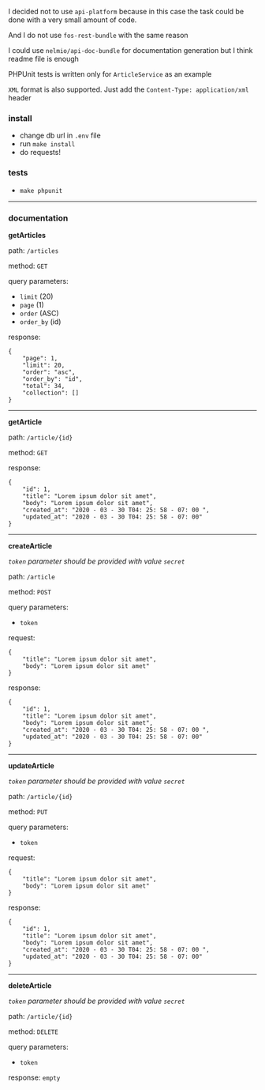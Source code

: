 I decided not to use `api-platform` because in this case the task could be done with a very small amount of code.

And I do not use `fos-rest-bundle` with the same reason

I could use `nelmio/api-doc-bundle` for documentation generation but I think readme file is enough

PHPUnit tests is written only for `ArticleService` as an example

`XML` format is also supported. Just add the `Content-Type: application/xml` header

### install
- change db url in `.env` file
- run `make install`
- do requests!

### tests
- `make phpunit`
---
### documentation

**getArticles**

path: `/articles`

method: `GET`

query parameters: 
- `limit` (20)
- `page` (1)
- `order` (ASC)
- `order_by` (id)

response:
````
{
	"page": 1,
	"limit": 20,
	"order": "asc",
	"order_by": "id",
	"total": 34,
	"collection": []
}
````

---

**getArticle**

path: `/article/{id}`

method: `GET`

response:
````
{
	"id": 1,
	"title": "Lorem ipsum dolor sit amet",
	"body": "Lorem ipsum dolor sit amet",
	"created_at": "2020 - 03 - 30 T04: 25: 58 - 07: 00 ",
	"updated_at": "2020 - 03 - 30 T04: 25: 58 - 07: 00"
}
````

---

**createArticle**

_`token` parameter should be provided with value `secret`_

path: `/article`

method: `POST`

query parameters:
- `token`

request:
````
{
	"title": "Lorem ipsum dolor sit amet",
	"body": "Lorem ipsum dolor sit amet"
}
````
response:
````
{
	"id": 1,
	"title": "Lorem ipsum dolor sit amet",
	"body": "Lorem ipsum dolor sit amet",
	"created_at": "2020 - 03 - 30 T04: 25: 58 - 07: 00 ",
	"updated_at": "2020 - 03 - 30 T04: 25: 58 - 07: 00"
}
````

---

**updateArticle**

_`token` parameter should be provided with value `secret`_

path: `/article/{id}`

method: `PUT`

query parameters:
- `token`

request:
````
{
	"title": "Lorem ipsum dolor sit amet",
	"body": "Lorem ipsum dolor sit amet"
}
````
response:
````
{
	"id": 1,
	"title": "Lorem ipsum dolor sit amet",
	"body": "Lorem ipsum dolor sit amet",
	"created_at": "2020 - 03 - 30 T04: 25: 58 - 07: 00 ",
	"updated_at": "2020 - 03 - 30 T04: 25: 58 - 07: 00"
}
````

---

**deleteArticle**

_`token` parameter should be provided with value `secret`_

path: `/article/{id}`

method: `DELETE`

query parameters:
- `token`

response: `empty`
